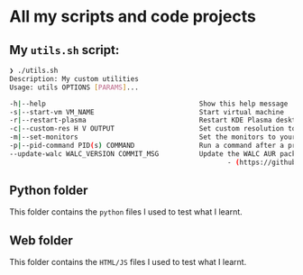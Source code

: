 # All my scripts and code projects

## My `utils.sh` script:
```sh
❯ ./utils.sh
Description: My custom utilities
Usage: utils OPTIONS [PARAMS]...

-h|--help                                      Show this help message
-s|--start-vm VM_NAME                          Start virtual machine
-r|--restart-plasma                            Restart KDE Plasma desktop
-c|--custom-res H V OUTPUT                     Set custom resolution to a display
-m|--set-monitors                              Set the monitors to your default setup
-p|--pid-command PID(s) COMMAND                Run a command after a process exits
--update-walc WALC_VERSION COMMIT_MSG          Update the WALC AUR package to the new version
                                                      - (https://github.com/WAClient/WALC)
```
## Python folder
This folder contains the `python` files I used to test what I learnt.
## Web folder
This folder contains the `HTML/JS` files I used to test what I learnt.
